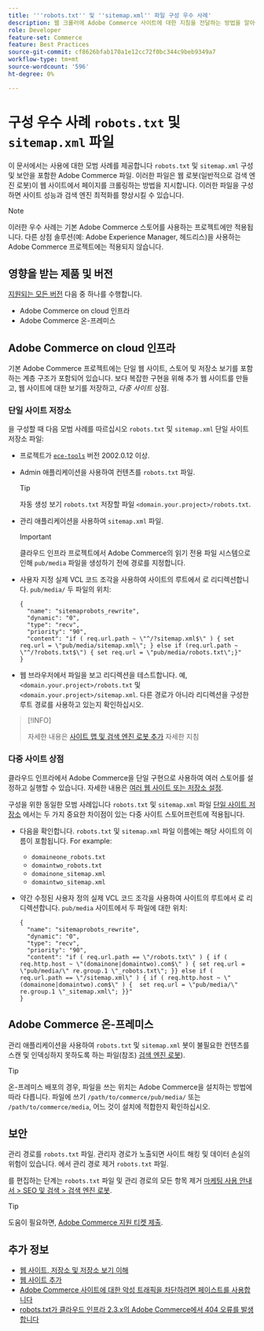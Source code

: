 ```yaml
---
title: '''robots.txt'' 및 ''sitemap.xml'' 파일 구성 우수 사례'
description: 웹 크롤러에 Adobe Commerce 사이트에 대한 지침을 전달하는 방법을 알아봅니다.
role: Developer
feature-set: Commerce
feature: Best Practices
source-git-commit: cf8626bfab170a1e12cc72f0bc344c9beb9349a7
workflow-type: tm+mt
source-wordcount: '596'
ht-degree: 0%

---
```



# 구성 우수 사례 `robots.txt` 및 `sitemap.xml` 파일

이 문서에서는 사용에 대한 모범 사례를 제공합니다 `robots.txt` 및 `sitemap.xml` 구성 및 보안을 포함한 Adobe Commerce 파일. 이러한 파일은 웹 로봇(일반적으로 검색 엔진 로봇)이 웹 사이트에서 페이지를 크롤링하는 방법을 지시합니다. 이러한 파일을 구성하면 사이트 성능과 검색 엔진 최적화를 향상시킬 수 있습니다.

>[!NOTE]
>
>이러한 우수 사례는 기본 Adobe Commerce 스토어를 사용하는 프로젝트에만 적용됩니다. 다른 상점 솔루션(예: Adobe Experience Manager, 헤드리스)을 사용하는 Adobe Commerce 프로젝트에는 적용되지 않습니다.

## 영향을 받는 제품 및 버전

[지원되는 모든 버전](../../../release/versions.md) 다음 중 하나를 수행합니다.

- Adobe Commerce on cloud 인프라
- Adobe Commerce 온-프레미스

## Adobe Commerce on cloud 인프라

기본 Adobe Commerce 프로젝트에는 단일 웹 사이트, 스토어 및 저장소 보기를 포함하는 계층 구조가 포함되어 있습니다. 보다 복잡한 구현을 위해 추가 웹 사이트를 만들고, 웹 사이트에 대한 보기를 저장하고, _다중 사이트_ 상점.

### 단일 사이트 저장소

을 구성할 때 다음 모범 사례를 따르십시오 `robots.txt` 및 `sitemap.xml` 단일 사이트 저장소 파일:

- 프로젝트가 [`ece-tools`](https://devdocs.magento.com/cloud/release-notes/ece-release-notes.html) 버전 2002.0.12 이상.
- Admin 애플리케이션을 사용하여 컨텐츠를 `robots.txt` 파일.

   >[!TIP]
   >
   >자동 생성 보기 `robots.txt` 저장할 파일 `<domain.your.project>/robots.txt`.

- 관리 애플리케이션을 사용하여 `sitemap.xml` 파일.

   >[!IMPORTANT]
   >
   >클라우드 인프라 프로젝트에서 Adobe Commerce의 읽기 전용 파일 시스템으로 인해 `pub/media` 파일을 생성하기 전에 경로를 지정합니다.

- 사용자 지정 실제 VCL 코드 조각을 사용하여 사이트의 루트에서 로 리디렉션합니다. `pub/media/` 두 파일의 위치:

   ```vcl
   {
     "name": "sitemaprobots_rewrite",
     "dynamic": "0",
     "type": "recv",
     "priority": "90",
     "content": "if ( req.url.path ~ \"^/?sitemap.xml$\" ) { set req.url = \"pub/media/sitemap.xml\"; } else if (req.url.path ~ \"^/?robots.txt$\") { set req.url = \"pub/media/robots.txt\";}"
   }
   ```

- 웹 브라우저에서 파일을 보고 리디렉션을 테스트합니다. 예, `<domain.your.project>/robots.txt` 및 `<domain.your.project>/sitemap.xml`. 다른 경로가 아니라 리디렉션을 구성한 루트 경로를 사용하고 있는지 확인하십시오.

>[!INFO]
>
>자세한 내용은 [사이트 맵 및 검색 엔진 로봇 추가](https://devdocs.magento.com/cloud/trouble/robots-sitemap.html) 자세한 지침


### 다중 사이트 상점

클라우드 인프라에서 Adobe Commerce을 단일 구현으로 사용하여 여러 스토어를 설정하고 실행할 수 있습니다. 자세한 내용은 [여러 웹 사이트 또는 저장소 설정](https://devdocs.magento.com/cloud/project/project-multi-sites.html).

구성을 위한 동일한 모범 사례입니다 `robots.txt` 및 `sitemap.xml` 파일 [단일 사이트 저장소](#single-site-storefronts) 에서는 두 가지 중요한 차이점이 있는 다중 사이트 스토어프런트에 적용됩니다.

- 다음을 확인합니다. `robots.txt` 및 `sitemap.xml` 파일 이름에는 해당 사이트의 이름이 포함됩니다. For example:
   - `domaineone_robots.txt`
   - `domaintwo_robots.txt`
   - `domainone_sitemap.xml`
   - `domaintwo_sitemap.xml`

- 약간 수정된 사용자 정의 실제 VCL 코드 조각을 사용하여 사이트의 루트에서 로 리디렉션합니다. `pub/media` 사이트에서 두 파일에 대한 위치:

   ```vcl
   {
     "name": "sitemaprobots_rewrite",
     "dynamic": "0",
     "type": "recv",
     "priority": "90",
     "content": "if ( req.url.path == \"/robots.txt\" ) { if ( req.http.host ~ \"(domainone|domaintwo).com$\" ) { set req.url = \"pub/media/\" re.group.1 \"_robots.txt\"; }} else if ( req.url.path == \"/sitemap.xml\" ) { if ( req.http.host ~ \"(domainone|domaintwo).com$\" ) {  set req.url = \"pub/media/\" re.group.1 \"_sitemap.xml\"; }}"
   }
   ```

## Adobe Commerce 온-프레미스

관리 애플리케이션을 사용하여 `robots.txt` 및 `sitemap.xml` 봇이 불필요한 컨텐츠를 스캔 및 인덱싱하지 못하도록 하는 파일(참조) [검색 엔진 로봇](https://experienceleague.adobe.com/docs/commerce-admin/marketing/seo/seo-overview.html#search-engine-robots)).

>[!TIP]
>
>온-프레미스 배포의 경우, 파일을 쓰는 위치는 Adobe Commerce을 설치하는 방법에 따라 다릅니다. 파일에 쓰기 `/path/to/commerce/pub/media/` 또는 `/path/to/commerce/media`, 어느 것이 설치에 적합한지 확인하십시오.

## 보안

관리 경로를 `robots.txt` 파일. 관리자 경로가 노출되면 사이트 해킹 및 데이터 손실의 위험이 있습니다. 에서 관리 경로 제거 `robots.txt` 파일.

를 편집하는 단계는 `robots.txt` 파일 및 관리 경로의 모든 항목 제거 [마케팅 사용 안내서 > SEO 및 검색 > 검색 엔진 로봇](https://experienceleague.adobe.com/docs/commerce-admin/marketing/seo/seo-overview.html#search-engine-robots).

>[!TIP]
>
>도움이 필요하면, [Adobe Commerce 지원 티켓 제출](https://experienceleague.adobe.com/docs/commerce-knowledge-base/kb/help-center-guide/magento-help-center-user-guide.html#submit-ticket).

## 추가 정보

- [웹 사이트, 저장소 및 저장소 보기 이해](https://devdocs.magento.com/cloud/configure/configure-best-practices.html#sites)
- [웹 사이트 추가](https://docs.magento.com/user-guide/stores/stores-all-create-website.html)
- [Adobe Commerce 사이트에 대한 악성 트래픽을 차단하려면 페이스트를 사용합니다](https://devdocs.magento.com/cloud/cdn/fastly-vcl-blocking.html)
- [robots.txt가 클라우드 인프라 2.3.x의 Adobe Commerce에서 404 오류를 발생합니다](https://experienceleague.adobe.com/docs/commerce-knowledge-base/kb/troubleshooting/miscellaneous/robots.txt-gives-404-error-magento-commerce-cloud-2.3.x.html)
